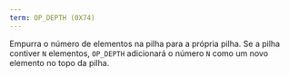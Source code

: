```yaml
---
term: OP_DEPTH (0X74)
---
```


Empurra o número de elementos na pilha para a própria pilha. Se a pilha contiver `N` elementos, `OP_DEPTH` adicionará o número `N` como um novo elemento no topo da pilha.